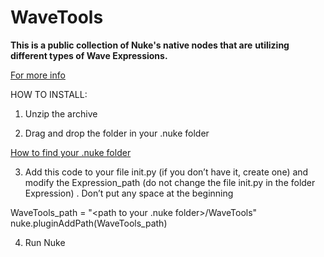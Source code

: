 # WaveTools

**This is a public collection of Nuke's native nodes that are**
**utilizing different types of Wave Expressions.**

[For more info](https://www.gatimedia.co.uk/wave-expression-tools)

HOW TO INSTALL:
1. Unzip the archive
  
2. Drag and drop the folder in your .nuke folder

[How to find your .nuke folder](https://support.foundry.com/hc/en-us/articles/207271649-Q100048-Nuke-Directory-Locations)

3. Add this code to your file init.py (if you don’t have it, create one) and modify the Expression_path (do not change the file init.py in the folder Expression) . Don’t put any space at the beginning

WaveTools_path = "<path to your .nuke folder>/WaveTools"
nuke.pluginAddPath(WaveTools_path)

4. Run Nuke
